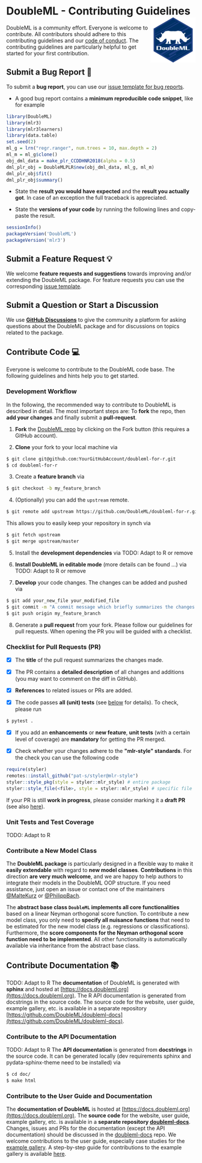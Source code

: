 # DoubleML - Contributing Guidelines <a href="https://docs.doubleml.org"><img src="man/figures/logo.png" align="right" width = "120" /></a>

DoubleML is a community effort.
Everyone is welcome to contribute.
All contributors should adhere to this contributing guidelines
and our [code of conduct](https://github.com/DoubleML/doubleml-for-r/blob/master/CODE_OF_CONDUCT.md).
The contributing guidelines are particularly helpful to get started for your first contribution.

## Submit a Bug Report :bug:
To submit a **bug report**, you can use our
[issue template for bug reports](https://github.com/DoubleML/doubleml-for-r/issues/new/choose).

- A good bug report contains a **minimum reproducible code snippet**, like for example

```R
library(DoubleML)
library(mlr3)
library(mlr3learners)
library(data.table)
set.seed(2)
ml_g = lrn("regr.ranger", num.trees = 10, max.depth = 2)
ml_m = ml_g$clone()
obj_dml_data = make_plr_CCDDHNR2018(alpha = 0.5)
dml_plr_obj = DoubleMLPLR$new(obj_dml_data, ml_g, ml_m)
dml_plr_obj$fit()
dml_plr_obj$summary()
```

- State the **result you would have expected** and the **result you actually got**.
In case of an exception the full traceback is appreciated.

- State the **versions of your code** by running the following lines and copy-paste the result.

```R
sessionInfo()
packageVersion('DoubleML')
packageVersion('mlr3')
```

## Submit a Feature Request :bulb:
We welcome **feature requests and suggestions** towards improving and/or extending the DoubleML package.
For feature requests you can use the corresponding
[issue template](https://github.com/DoubleML/doubleml-for-r/issues/new/choose).

## Submit a Question or Start a Discussion
We use **[GitHub Discussions](https://github.com/DoubleML/doubleml-for-r/discussions)** to give the community a platform
for asking questions about the DoubleML package and for discussions on topics related to the package.

## Contribute Code :computer:
Everyone is welcome to contribute to the DoubleML code base.
The following guidelines and hints help you to get started.

### Development Workflow
In the following, the recommended way to contribute to DoubleML is described in detail.
The most important steps are: To **fork** the repo, then **add your changes** and finally submit a **pull-request**.
1. **Fork** the [DoubleML repo](https://github.com/DoubleML/doubleml-for-r)
by clicking on the Fork button (this requires a GitHub account).

2. **Clone** your fork to your local machine via
```bash
$ git clone git@github.com:YourGitHubAccount/doubleml-for-r.git
$ cd doubleml-for-r
```

3. Create a **feature branch** via
```bash
$ git checkout -b my_feature_branch
```

4. (Optionally) you can add the `upstream` remote.
```bash
$ git remote add upstream https://github.com/DoubleML/doubleml-for-r.git
```
This allows you to easily keep your repository in synch via
```bash
$ git fetch upstream
$ git merge upstream/master
```

5. Install the **development dependencies** via
TODO: Adapt to R or remove

6. **Install DoubleML in editable mode** (more details can be found ...)
via 
TODO: Adapt to R or remove

7. **Develop** your code changes. The changes can be added and pushed via
```bash
$ git add your_new_file your_modified_file
$ git commit -m "A commit message which briefly summarizes the changes made"
$ git push origin my_feature_branch
```

8. Generate a **pull request** from your fork.
Please follow our guidelines for pull requests.
When opening the PR you will be guided with a checklist.

### Checklist for Pull Requests (PR)
- [x] The **title** of the pull request summarizes the changes made.

- [x] The PR contains a **detailed description** of all changes and additions
(you may want to comment on the diff in GitHub).

- [x] **References** to related issues or PRs are added.

- [x] The code passes **all (unit) tests** (see
[below](https://github.com/DoubleML/doubleml-for-r/blob/master/CONTRIBUTING.md#unit-test-and-test-coverage)
for details).
To check, please run
```bash
$ pytest .
```

- [x] If you add an **enhancements** or **new feature**, **unit tests**
(with a certain level of coverage) are **mandatory** for getting the PR merged.

- [x] Check whether your changes adhere to the **"mlr-style" standards**.
For the check you can use the following code
```R
require(styler)
remotes::install_github("pat-s/styler@mlr-style")
styler::style_pkg(style = styler::mlr_style) # entire package
styler::style_file(<file>, style = styler::mlr_style) # specific file
```

If your PR is still **work in progress**, please consider marking it a **draft PR**
(see also [here](https://docs.github.com/en/pull-requests/collaborating-with-pull-requests/proposing-changes-to-your-work-with-pull-requests/creating-a-pull-request)).

### Unit Tests and Test Coverage
TODO: Adapt to R

### Contribute a New Model Class
The **DoubleML package** is particularly designed in a flexible way to make it **easily extendable** with regard to
**new model classes**.
**Contributions** in this direction **are very much welcome**, and we are happy to help authors to integrate their models in the
DoubleML OOP structure.
If you need assistance, just open an issue or contact one of the maintainers
[@MalteKurz](https://github.com/MalteKurz) or [@PhilippBach](https://github.com/PhilippBach).

The **abstract base class `DoubleML` implements all core functionalities** based on a linear Neyman orthogonal score
function.
To contribute a new model class, you only need to **specify all nuisance functions** that need to be estimated for the
new model class (e.g. regressions or classifications).
Furthermore, the **score components for the Neyman orthogonal score function need to be implemented**.
All other functionality is automatically available via inheritance from the abstract base class.
<!---TODO: Add a model template for the R package DoubleML
A **template for new model classes** is available
[here](https://github.com/DoubleML/doubleml-docs/blob/master/model_templates/double_ml_model_template.py).--->

## Contribute Documentation :books:
TODO: Adapt to R
The **documentation** of DoubleML is generated with **sphinx** and hosted at
[https://docs.doubleml.org](https://docs.doubleml.org).
The R API documentation is generated from docstrings in the source code.
The source code for the website, user guide, example gallery, etc. is available in a separate repository
[https://github.com/DoubleML/doubleml-docs](https://github.com/DoubleML/doubleml-docs).

### Contribute to the API Documentation
TODO: Adapt to R
The **API documentation** is generated from **docstrings** in the source code.
It can be generated locally (dev requirements sphinx and pydata-sphinx-theme need to be installed) via 
```bash
$ cd doc/
$ make html
```

### Contribute to the User Guide and Documentation
The **documentation of DoubleML** is hosted at [https://docs.doubleml.org](https://docs.doubleml.org).
The **source code** for the website, user guide, example gallery, etc. is available in a **separate repository
[doubleml-docs](https://github.com/DoubleML/doubleml-docs)**.
Changes, issues and PRs for the documentation (except the API documentation) should be discussed in the 
[doubleml-docs](https://github.com/DoubleML/doubleml-docs) repo.
We welcome contributions to the user guide, especially case studies for the
[example gallery](https://docs.doubleml.org/stable/examples/index.html).
A step-by-step guide for contributions to the example gallery is available
[here](https://github.com/DoubleML/doubleml-docs/wiki/Contribute-to-our-Website-and-Example-Gallery).
